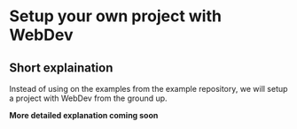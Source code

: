 # Setup your own project with WebDev

## Short explaination

Instead of using on the examples from the example repository, we will setup a project with WebDev from the ground up.

**More detailed explanation coming soon**